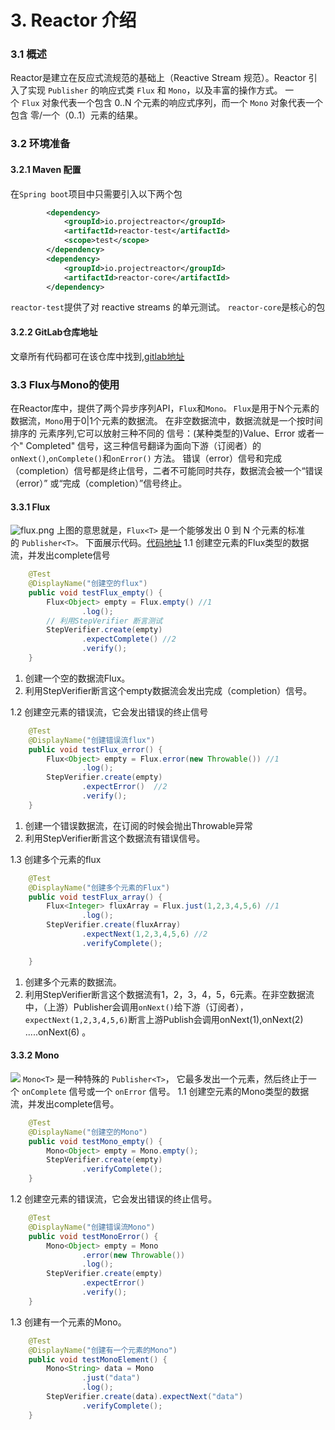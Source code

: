 # 3. Reactor 介绍

### 3.1 概述
Reactor是建立在反应式流规范的基础上（Reactive Stream 规范）。Reactor 引入了实现 `Publisher` 的响应式类 `Flux` 和 `Mono`，以及丰富的操作方式。 一个 `Flux` 对象代表一个包含 0..N 个元素的响应式序列，而一个 `Mono` 对象代表一个包含 零/一个（0..1）元素的结果。
### 3.2 环境准备
#### 3.2.1 Maven 配置
在`Spring boot`项目中只需要引入以下两个包
```xml
		<dependency>
			<groupId>io.projectreactor</groupId>
			<artifactId>reactor-test</artifactId>
			<scope>test</scope>
		</dependency>
		<dependency>
			<groupId>io.projectreactor</groupId>
			<artifactId>reactor-core</artifactId>
		</dependency>
```
`reactor-test`提供了对 reactive streams 的单元测试。
`reactor-core`是核心的包
#### 3.2.2 GitLab仓库地址
文章所有代码都可在该仓库中找到,[gitlab地址](http://gitlab.inner.6ght.com:9090/6549/reactor-study)
### 3.3 Flux与Mono的使用
在Reactor库中，提供了两个异步序列API，`Flux`和`Mono。`
`Flux`是用于N个元素的数据流，`Mono`用于0|1个元素的数据流。
在非空数据流中，数据流就是一个按时间排序的 元素序列,它可以放射三种不同的 信号：(某种类型的)Value、Error 或者一个" Completed" 信号，这三种信号翻译为面向下游（订阅者）的`onNext()`,`onComplete()`和`onError()` 方法。
错误（error）信号和完成（completion）信号都是终止信号，二者不可能同时共存，数据流会被一个“错误（error）” 或“完成（completion）”信号终止。
#### 3.3.1 Flux
![flux.png](https://cdn.nlark.com/yuque/0/2020/png/1256055/1591514342630-d0c86a3c-04e6-47d9-8539-a7ea6ab3e6fb.png#align=left&display=inline&height=227&margin=%5Bobject%20Object%5D&name=flux.png&originHeight=227&originWidth=640&size=75677&status=done&style=none&width=640)
上图的意思就是，`Flux<T>` 是一个能够发出 0 到 N 个元素的标准的 `Publisher<T>。`
下面展示代码。[代码地址](http://gitlab.inner.6ght.com:9090/6549/reactor-study)
1.1 创建空元素的Flux类型的数据流，并发出complete信号
```java
    @Test
    @DisplayName("创建空的flux")
    public void testFlux_empty() {
        Flux<Object> empty = Flux.empty() //1
                .log();
        // 利用StepVerifier 断言测试
        StepVerifier.create(empty)
                .expectComplete() //2
                .verify();
    }
```

1. 创建一个空的数据流Flux。
1. 利用StepVerifier断言这个empty数据流会发出完成（completion）信号。



1.2 创建空元素的错误流，它会发出错误的终止信号
```java
    @Test
    @DisplayName("创建错误流flux")
    public void testFlux_error() {
        Flux<Object> empty = Flux.error(new Throwable()) //1
                .log();
        StepVerifier.create(empty)
                .expectError()  //2
                .verify();
    }
```

1. 创建一个错误数据流，在订阅的时候会抛出Throwable异常
1. 利用StepVerifier断言这个数据流有错误信号。



1.3 创建多个元素的flux
```java
    @Test
    @DisplayName("创建多个元素的Flux")
    public void testFlux_array() {
        Flux<Integer> fluxArray = Flux.just(1,2,3,4,5,6) //1
                .log();
        StepVerifier.create(fluxArray)
                .expectNext(1,2,3,4,5,6) //2
                .verifyComplete();

    }
```

1. 创建多个元素的数据流。
1. 利用StepVerifier断言这个数据流有1，2，3，4，5，6元素。在非空数据流中，（上游）Publisher会调用`onNext()`给下游（订阅者），`expectNext(1,2,3,4,5,6)`断言上游Publish会调用onNext(1),onNext(2) .....onNext(6) 。



#### 3.3.2 Mono
![](https://raw.githubusercontent.com/reactor/reactor-core/v3.0.7.RELEASE/src/docs/marble/mono.png#align=left&display=inline&height=227&margin=%5Bobject%20Object%5D&originHeight=227&originWidth=640&status=done&style=none&width=640)
`Mono<T>` 是一种特殊的 `Publisher<T>`， 它最多发出一个元素，然后终止于一个 `onComplete` 信号或一个 `onError` 信号。
1.1 创建空元素的Mono类型的数据流，并发出complete信号。
```java
    @Test
    @DisplayName("创建空的Mono")
    public void testMono_empty() {
        Mono<Object> empty = Mono.empty();
        StepVerifier.create(empty)
                .verifyComplete();
    }
```
1.2 创建空元素的错误流，它会发出错误的终止信号。
```java
    @Test
    @DisplayName("创建错误流Mono")
    public void testMonoError() {
        Mono<Object> empty = Mono
                .error(new Throwable())
                .log();
        StepVerifier.create(empty)
                .expectError()
                .verify();
    }
```
1.3 创建有一个元素的Mono。
```java
    @Test
    @DisplayName("创建有一个元素的Mono")
    public void testMonoElement() {
        Mono<String> data = Mono
                .just("data")
                .log();
        StepVerifier.create(data).expectNext("data")
                .verifyComplete();
    }
```
